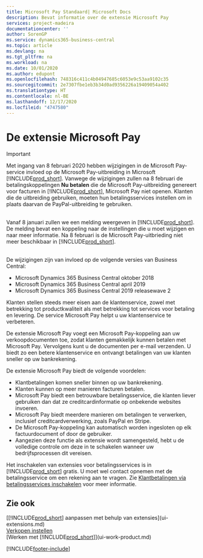 ```yaml
---
title: Microsoft Pay Standaard| Microsoft Docs
description: Bevat informatie over de extensie Microsoft Pay
services: project-madeira
documentationcenter: ''
author: SorenGP
ms.service: dynamics365-business-central
ms.topic: article
ms.devlang: na
ms.tgt_pltfrm: na
ms.workload: na
ms.date: 10/01/2020
ms.author: edupont
ms.openlocfilehash: 748316c411c4b04947685c6053e9c53aa9102c35
ms.sourcegitcommit: 2e7307fbe1eb3b34d0ad9356226a19409054a402
ms.translationtype: HT
ms.contentlocale: nl-BE
ms.lasthandoff: 12/17/2020
ms.locfileid: "4747580"
---
```

# <a name="the-microsoft-pay-extension"></a>De extensie Microsoft Pay

> [!IMPORTANT]
> Met ingang van 8 februari 2020 hebben wijzigingen in de Microsoft Pay-service invloed op de Microsoft Pay-uitbreiding in Microsoft [!INCLUDE[prod_short](includes/prod_long.md)]. Vanwege de wijzigingen zullen na 8 februari de betalingskoppelingen **Nu betalen** die de Microsoft Pay-uitbreiding genereert voor facturen in [!INCLUDE[prod_short](includes/prod_short.md)], Microsoft Pay niet openen. Klanten die de uitbreiding gebruiken, moeten hun betalingsservices instellen om in plaats daarvan de PayPal-uitbreiding te gebruiken.<br /></br>
>
> Vanaf 8 januari zullen we een melding weergeven in [!INCLUDE[prod_short](includes/prod_short.md)]. De melding bevat een koppeling naar de instellingen die u moet wijzigen en naar meer informatie. Na 8 februari is de Microsoft Pay-uitbrieding niet meer beschikbaar in [!INCLUDE[prod_short](includes/prod_short.md)].<br /></br>
>
> De wijzigingen zijn van invloed op de volgende versies van Business Central:
> - Microsoft Dynamics 365 Business Central oktober 2018
> - Microsoft Dynamics 365 Business Central april 2019
> - Microsoft Dynamics 365 Business Central 2019 releasewave 2

Klanten stellen steeds meer eisen aan de klantenservice, zowel met betrekking tot productkwaliteit als met betrekking tot services voor betaling en levering. De service Microsoft Pay helpt u uw klantenservice te verbeteren.

De extensie Microsoft Pay voegt een Microsoft Pay-koppeling aan uw verkoopdocumenten toe, zodat klanten gemakkelijk kunnen betalen met Microsoft Pay. Vervolgens kunt u de documenten per e-mail verzenden. U biedt zo een betere klantenservice en ontvangt betalingen van uw klanten sneller op uw bankrekening.

De extensie Microsoft Pay biedt de volgende voordelen:
- Klantbetalingen komen sneller binnen op uw bankrekening.
- Klanten kunnen op meer manieren facturen betalen.
- Microsoft Pay biedt een betrouwbare betalingsservice, die klanten liever gebruiken dan dat ze creditcardinformatie op onbekende websites invoeren.
- Microsoft Pay biedt meerdere manieren om betalingen te verwerken, inclusief creditcardverwerking, zoals PayPal en Stripe.
- De Microsoft Pay-koppeling kan automatisch worden ingesloten op elk factuurdocument of door de gebruiker.
- Aangezien deze functie als extensie wordt samengesteld, hebt u de volledige controle om deze in te schakelen wanneer uw bedrijfsprocessen dit vereisen.

Het inschakelen van extensies voor betalingsservices is in [!INCLUDE[prod_short](includes/prod_short.md)] gratis. U moet wel contact opnemen met de betalingsservice om een rekening aan te vragen. Zie [Klantbetalingen via betalingsservices inschakelen](sales-how-enable-payment-service-extensions.md) voor meer informatie.

## <a name="see-also"></a>Zie ook
[[!INCLUDE[prod_short](includes/prod_short.md)] aanpassen met behulp van extensies](ui-extensions.md)  
[Verkopen instellen](sales-setup-sales.md)  
[Werken met [!INCLUDE[prod_short](includes/prod_short.md)]](ui-work-product.md)


[!INCLUDE[footer-include](includes/footer-banner.md)]